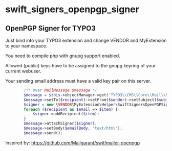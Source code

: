# swift_signers_openpgp_signer
## OpenPGP Signer for TYPO3

Just bind into your TYPO3 extension and change VENDOR and MyExtension to your namespace.

You need to compile php with gnupg support enabled.

Allowed (public) keys have to  be assigned to the gnupg keyring of your current webuser.

Your sending email address must have a valid key pair on this server.

```php
        /** @var MailMessage $message */
        $message = $this->objectManager->get('TYPO3\\CMS\\Core\\Mail\\MailMessage');
        $message->setTo($recipient)->setFrom($sender)->setSubject($subject);
        $signer = new \VENDOR\MyExtension\Helper\SwiftSignersOpenPGPSigner();
        foreach ($recipient as $email => $item) {
            $signer->addRecipient($item);
        }
        $message->attachSigner($signer);
        $message->setBody($emailBody, 'text/html');
        $message->send();
```
Inspired by: https://github.com/Mailgarant/switfmailer-openpgp
